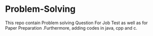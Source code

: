 # Problem-Solving
This repo contain Problem solving Question For Job Test as well as for Paper Preparation .Furthermore, adding codes in java, cpp and c.

